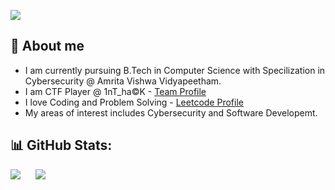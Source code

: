 [![](https://visitcount.itsvg.in/api?id=Kr1shnam00rth1&icon=0&color=0)](https://visitcount.itsvg.in)

## 💫 About me

+ I am currently pursuing B.Tech in Computer Science with Specilization in Cybersecurity @ Amrita Vishwa Vidyapeetham.
+ I am CTF Player @ 1nT_ha©K - [Team Profile](https://ctftime.org/team/311137)
+ I love Coding and Problem Solving - [Leetcode Profile](https://leetcode.com/u/Kr1shnam00rth1/)
+ My areas of interest includes Cybersecurity and Software Developemt.

##

## 📊 GitHub Stats:
![](https://github-readme-streak-stats.herokuapp.com/?user=Kr1shnam00rth1&theme=blue_navy&hide_border=false) &nbsp;&nbsp;&nbsp;&nbsp;
![](https://github-readme-stats.vercel.app/api/top-langs/?username=Kr1shnam00rth1&theme=blue_navy&hide_border=false&include_all_commits=true&count_private=true&layout=compact)

